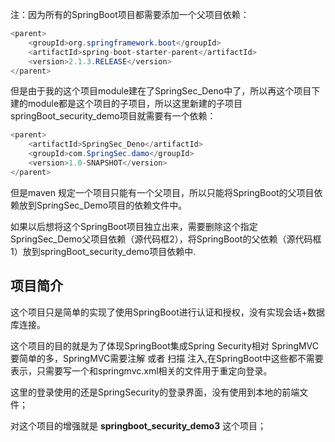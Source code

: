 注：因为所有的SpringBoot项目都需要添加一个父项目依赖：

```java
<parent>
    <groupId>org.springframework.boot</groupId>
    <artifactId>spring-boot-starter-parent</artifactId>
    <version>2.1.3.RELEASE</version>
</parent>
```

​    但是由于我的这个项目module建在了SpringSec_Deno中了，所以再这个项目下建的module都是这个项目的子项目，所以这里新建的子项目springBoot_security_demo项目就需要有一个依赖：


```java
<parent>
    <artifactId>SpringSec_Deno</artifactId>
    <groupId>com.SpringSec.damo</groupId>
    <version>1.0-SNAPSHOT</version>
</parent>
```

但是maven 规定一个项目只能有一个父项目，所以只能将SpringBoot的父项目依赖放到SpringSec_Demo项目的依赖文件中。

如果以后想将这个SpringBoot项目独立出来，需要删除这个指定SpringSec_Demo父项目依赖（源代码框2），将SpringBoot的父依赖（源代码框1）放到springBoot_security_demo项目依赖中.

## 项目简介

这个项目只是简单的实现了使用SpringBoot进行认证和授权，没有实现会话+数据库连接。

这个项目的目的就是为了体现SpringBoot集成Spring Security相对 SpringMVC要简单的多，SpringMVC需要注解 或者 扫描 注入,在SpringBoot中这些都不需要表示，只需要写一个和springmvc.xml相关的文件用于重定向登录。

这里的登录使用的还是SpringSecurity的登录界面，没有使用到本地的前端文件；

对这个项目的增强就是 **springboot_security_demo3** 这个项目；